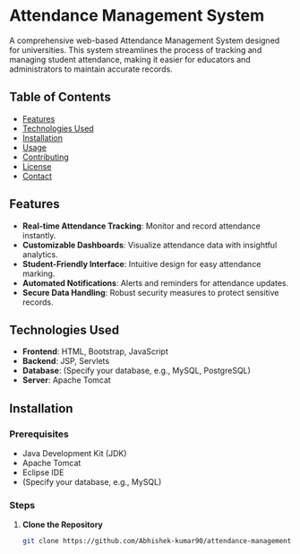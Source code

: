 # Attendance Management System

A comprehensive web-based Attendance Management System designed for universities. This system streamlines the process of tracking and managing student attendance, making it easier for educators and administrators to maintain accurate records.

## Table of Contents
- [Features](#features)
- [Technologies Used](#technologies-used)
- [Installation](#installation)
- [Usage](#usage)
- [Contributing](#contributing)
- [License](#license)
- [Contact](#contact)

## Features
- **Real-time Attendance Tracking**: Monitor and record attendance instantly.
- **Customizable Dashboards**: Visualize attendance data with insightful analytics.
- **Student-Friendly Interface**: Intuitive design for easy attendance marking.
- **Automated Notifications**: Alerts and reminders for attendance updates.
- **Secure Data Handling**: Robust security measures to protect sensitive records.

## Technologies Used
- **Frontend**: HTML, Bootstrap, JavaScript
- **Backend**: JSP, Servlets
- **Database**: (Specify your database, e.g., MySQL, PostgreSQL)
- **Server**: Apache Tomcat

## Installation

### Prerequisites
- Java Development Kit (JDK)
- Apache Tomcat
- Eclipse IDE
- (Specify your database, e.g., MySQL)

### Steps
1. **Clone the Repository**
   ```sh
   git clone https://github.com/Abhishek-kumar90/attendance-management-system.git
